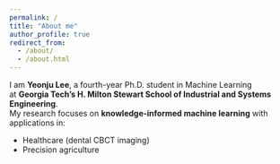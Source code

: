 ```yaml
---
permalink: /
title: "About me"
author_profile: true
redirect_from: 
  - /about/
  - /about.html
---
```


I am **Yeonju Lee**, a fourth-year Ph.D. student in Machine Learning <br> at **Georgia Tech’s H. Milton Stewart School of Industrial and Systems Engineering**.  
My research focuses on **knowledge-informed machine learning** with applications in:  
- Healthcare (dental CBCT imaging)  
- Precision agriculture


